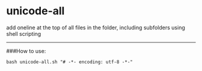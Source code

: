 # unicode-all

add oneline at the top of all files in the folder, including subfolders using shell scripting

---

###How to use:

	bash unicode-all.sh "# -*- encoding: utf-8 -*-"